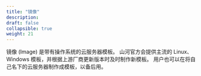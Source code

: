 ```yaml
---
title: "镜像"
description: 
draft: false
collapsible: true
weight: 21
---
```


镜像 (Image) 是带有操作系统的云服务器模板。 山河官方会提供主流的 Linux、Windows 模板，并根据上游厂商更新版本时及时制作新模板。 用户也可以在将自己名下的云服务器制作成模板，以备后用。

